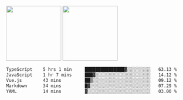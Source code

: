 <img src="https://github-readme-stats.vercel.app/api?username=Dream4ever&count_private=true&show_icons=true&theme=tokyonight" height="150" /> <img src="https://github-readme-stats.vercel.app/api/top-langs/?username=Dream4ever&count_private=true&show_icons=true&theme=tokyonight&langs_count=5&layout=compact" height="150" />

<!--START_SECTION:waka-->

```txt
TypeScript    5 hrs 1 min     ███████████████▓░░░░░░░░░   63.13 %
JavaScript    1 hr 7 mins     ███▓░░░░░░░░░░░░░░░░░░░░░   14.12 %
Vue.js        43 mins         ██▒░░░░░░░░░░░░░░░░░░░░░░   09.12 %
Markdown      34 mins         █▓░░░░░░░░░░░░░░░░░░░░░░░   07.29 %
YAML          14 mins         ▓░░░░░░░░░░░░░░░░░░░░░░░░   03.00 %
```

<!--END_SECTION:waka-->
